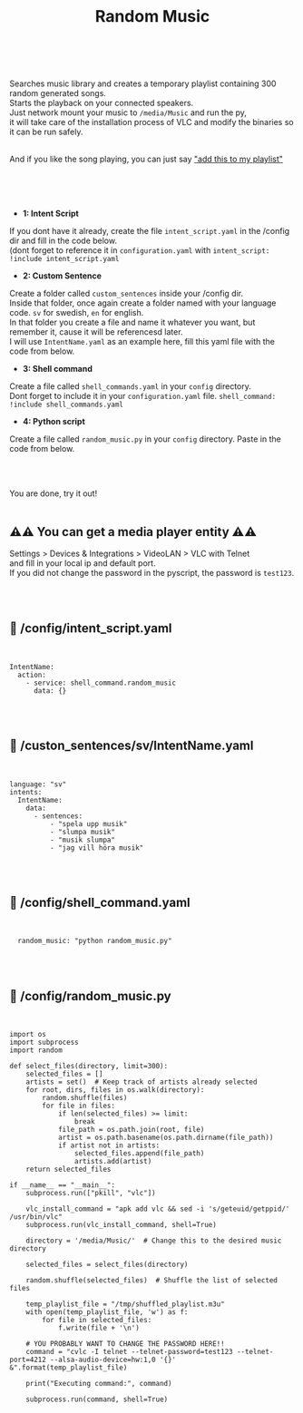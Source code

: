 
<h1 align="center">
<br>

Random Music

</h1><br>
<br><br>

Searches music library and creates a temporary playlist containing 300 random generated songs. <br> 
Starts the playback on your connected speakers. <br>
Just network mount your music to `/media/Music` and run the py,<br> 
it will take care of the installation process of VLC and modify the binaries so it can be run safely.<br><br>

And if you like the song playing, you can just say ["add this to my playlist"](https://github.com/pungkula1337anka/Voice-Stuff/blob/main/AddSongToPlaylist.md)     

<br><br><br>


- **1: Intent Script** <br>

If you dont have it already, create the file `intent_script.yaml` in the /config dir and fill in the code below.<br>
(dont forget to reference it in `configuration.yaml` with `intent_script: !include intent_script.yaml`<br> 

- **2: Custom Sentence** <br>

Create a folder called `custom_sentences` inside your /config dir.<br>
Inside that folder, once again create a folder named with your language code. `sv` for swedish, `en` for english.<br>
In that folder you create a file and name it whatever you want, but remember it, cause it will be referencesd later.<br>
I will use `IntentName.yaml` as an example here, fill this yaml file with the code from below. <br>

- **3: Shell command** <br>

Create a file called `shell_commands.yaml` in your `config` directory. <br>
Dont forget to include it in your `configuration.yaml` file. `shell_command: !include shell_commands.yaml` <br>

- **4: Python script** <br>

Create a file called `random_music.py` in your `config` directory. Paste in the code from below. <br>


<br><br>

You are done, try it out! <br><br>


## **⚠️⚠️ You can get a media player entity ⚠️⚠️** <br>

Settings > Devices & Integrations > VideoLAN > VLC with Telnet  
and fill in your local ip and default port.  
If you did not change the password in the pyscript, the password is `test123`.  

<br><br>




## 🦆 /config/intent_script.yaml <br>


<br>


```
IntentName:
  action:
    - service: shell_command.random_music
      data: {}
```

<br><br>


## 🦆 /custon_sentences/sv/IntentName.yaml <br>


<br>

```
language: "sv"
intents:
  IntentName:
    data:
      - sentences:
          - "spela upp musik"
          - "slumpa musik"
          - "musik slumpa"
          - "jag vill höra musik"
```

<br><br>


## 🦆 /config/shell_command.yaml <br>


<br>


```
  random_music: "python random_music.py"
```

<br><br>


## 🦆 /config/random_music.py <br>


<br>


```
import os
import subprocess
import random

def select_files(directory, limit=300):
    selected_files = []
    artists = set()  # Keep track of artists already selected
    for root, dirs, files in os.walk(directory):
        random.shuffle(files)
        for file in files:
            if len(selected_files) >= limit:
                break
            file_path = os.path.join(root, file)
            artist = os.path.basename(os.path.dirname(file_path))
            if artist not in artists:
                selected_files.append(file_path)
                artists.add(artist)
    return selected_files

if __name__ == "__main__":
    subprocess.run(["pkill", "vlc"])

    vlc_install_command = "apk add vlc && sed -i 's/geteuid/getppid/' /usr/bin/vlc"
    subprocess.run(vlc_install_command, shell=True)
    
    directory = '/media/Music/'  # Change this to the desired music directory

    selected_files = select_files(directory)

    random.shuffle(selected_files)  # Shuffle the list of selected files

    temp_playlist_file = "/tmp/shuffled_playlist.m3u"
    with open(temp_playlist_file, 'w') as f:
        for file in selected_files:
            f.write(file + '\n')

    # YOU PROBABLY WANT TO CHANGE THE PASSWORD HERE!!
    command = "cvlc -I telnet --telnet-password=test123 --telnet-port=4212 --alsa-audio-device=hw:1,0 '{}' &".format(temp_playlist_file)
    
    print("Executing command:", command)
    
    subprocess.run(command, shell=True)
```

<br><br>
